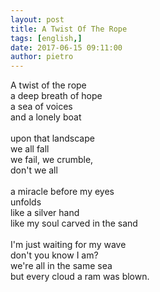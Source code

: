 ```yaml
---
layout: post
title: A Twist Of The Rope
tags: [english,]
date: 2017-06-15 09:11:00
author: pietro
---
```

A twist of the rope<br/>a deep breath of hope<br/>a sea of voices<br/>and a lonely boat<br/><br/>upon that landscape<br/>we all fall<br/>we fail, we crumble,<br/>don't we all<br/><br/>a miracle before my eyes<br/>unfolds<br/>like a silver hand<br/>like my soul carved in the sand<br/><br/>I'm just waiting for my wave<br/>don't you know I am?<br/>we're all in the same sea<br/>but every cloud a ram was blown.
